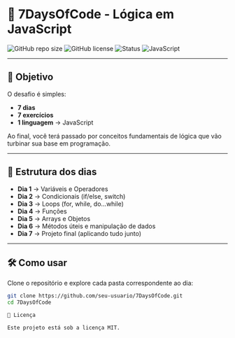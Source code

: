 # 🧩 7DaysOfCode - Lógica em JavaScript  

![GitHub repo size](https://img.shields.io/github/repo-size/seu-usuario/7DaysOfCode?color=blue&style=flat-square)
![GitHub license](https://img.shields.io/github/license/seu-usuario/7DaysOfCode?style=flat-square)
![Status](https://img.shields.io/badge/status-em%20andamento-yellow?style=flat-square)
![JavaScript](https://img.shields.io/badge/feito%20com-JavaScript-F7DF1E?logo=javascript&logoColor=black&style=flat-square)

---

## 🚀 Objetivo  

O desafio é simples:  
- **7 dias**  
- **7 exercícios**  
- **1 linguagem** → JavaScript  

Ao final, você terá passado por conceitos fundamentais de lógica que vão turbinar sua base em programação.  

---

## 📅 Estrutura dos dias  

- **Dia 1** → Variáveis e Operadores  
- **Dia 2** → Condicionais (if/else, switch)  
- **Dia 3** → Loops (for, while, do…while)  
- **Dia 4** → Funções  
- **Dia 5** → Arrays e Objetos  
- **Dia 6** → Métodos úteis e manipulação de dados  
- **Dia 7** → Projeto final (aplicando tudo junto)  

---

## 🛠️ Como usar  

Clone o repositório e explore cada pasta correspondente ao dia:  

```bash
git clone https://github.com/seu-usuario/7DaysOfCode.git
cd 7DaysOfCode

📜 Licença

Este projeto está sob a licença MIT.

